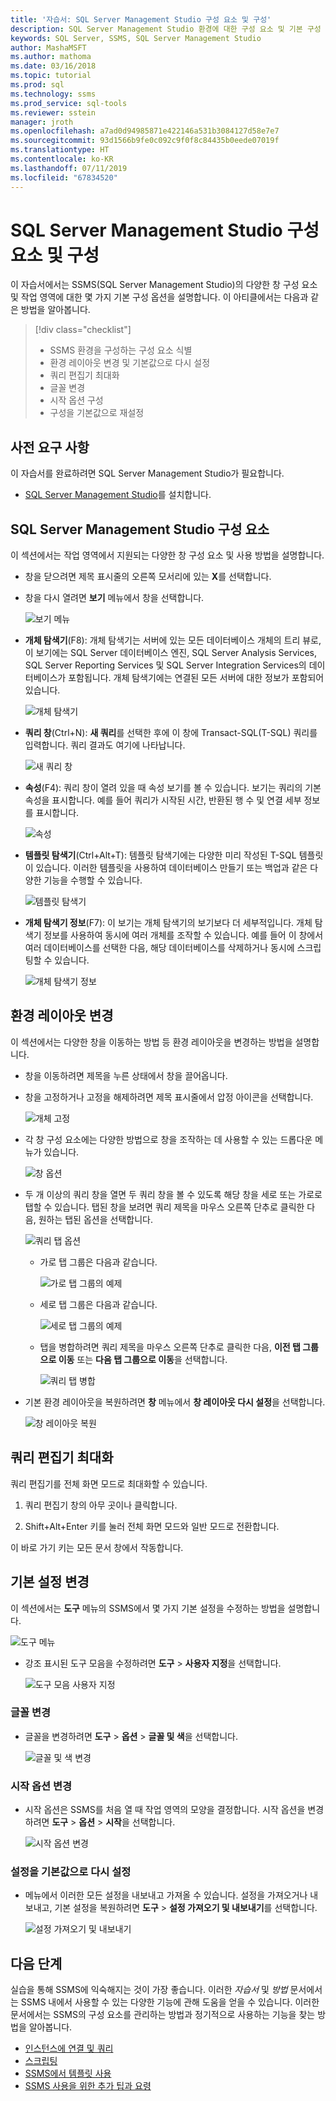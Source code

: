 ```yaml
---
title: '자습서: SQL Server Management Studio 구성 요소 및 구성'
description: SQL Server Management Studio 환경에 대한 구성 요소 및 기본 구성 옵션을 설명하는 자습서입니다.
keywords: SQL Server, SSMS, SQL Server Management Studio
author: MashaMSFT
ms.author: mathoma
ms.date: 03/16/2018
ms.topic: tutorial
ms.prod: sql
ms.technology: ssms
ms.prod_service: sql-tools
ms.reviewer: sstein
manager: jroth
ms.openlocfilehash: a7ad0d94985871e422146a531b3084127d58e7e7
ms.sourcegitcommit: 93d1566b9fe0c092c9f0f8c84435b0eede07019f
ms.translationtype: HT
ms.contentlocale: ko-KR
ms.lasthandoff: 07/11/2019
ms.locfileid: "67834520"
---
```

# <a name="sql-server-management-studio-components-and-configuration"></a>SQL Server Management Studio 구성 요소 및 구성

이 자습서에서는 SSMS(SQL Server Management Studio)의 다양한 창 구성 요소 및 작업 영역에 대한 몇 가지 기본 구성 옵션을 설명합니다. 이 아티클에서는 다음과 같은 방법을 알아봅니다. 

> [!div class="checklist"]
> * SSMS 환경을 구성하는 구성 요소 식별
> * 환경 레이아웃 변경 및 기본값으로 다시 설정
> * 쿼리 편집기 최대화
> * 글꼴 변경
> * 시작 옵션 구성
> * 구성을 기본값으로 재설정

## <a name="prerequisites"></a>사전 요구 사항

이 자습서를 완료하려면 SQL Server Management Studio가 필요합니다.  

* [SQL Server Management Studio](https://docs.microsoft.com/sql/ssms/download-sql-server-management-studio-ssms)를 설치합니다.

## <a name="sql-server-management-studio-components"></a>SQL Server Management Studio 구성 요소

이 섹션에서는 작업 영역에서 지원되는 다양한 창 구성 요소 및 사용 방법을 설명합니다.

* 창을 닫으려면 제목 표시줄의 오른쪽 모서리에 있는 **X**를 선택합니다.
* 창을 다시 열려면 **보기** 메뉴에서 창을 선택합니다.

    ![보기 메뉴](media/ssms-configuration/viewmenu.png)

* **개체 탐색기**(F8): 개체 탐색기는 서버에 있는 모든 데이터베이스 개체의 트리 뷰로, 이 보기에는 SQL Server 데이터베이스 엔진, SQL Server Analysis Services, SQL Server Reporting Services 및 SQL Server Integration Services의 데이터베이스가 포함됩니다. 개체 탐색기에는 연결된 모든 서버에 대한 정보가 포함되어 있습니다. 

    ![개체 탐색기](media/ssms-configuration/objectexplorer.png)
* **쿼리 창**(Ctrl+N): **새 쿼리**를 선택한 후에 이 창에 Transact-SQL(T-SQL) 쿼리를 입력합니다. 쿼리 결과도 여기에 나타납니다.

    ![새 쿼리 창](media/ssms-configuration/newquery.png)

* **속성**(F4): 쿼리 창이 열려 있을 때 속성 보기를 볼 수 있습니다. 보기는 쿼리의 기본 속성을 표시합니다. 예를 들어 쿼리가 시작된 시간, 반환된 행 수 및 연결 세부 정보를 표시합니다.  

    ![속성](media/ssms-configuration/properties.png)

* **템플릿 탐색기**(Ctrl+Alt+T): 템플릿 탐색기에는 다양한 미리 작성된 T-SQL 템플릿이 있습니다. 이러한 템플릿을 사용하여 데이터베이스 만들기 또는 백업과 같은 다양한 기능을 수행할 수 있습니다. 

    ![템플릿 탐색기](media/ssms-configuration/templates.png)

* **개체 탐색기 정보**(F7): 이 보기는 개체 탐색기의 보기보다 더 세부적입니다. 개체 탐색기 정보를 사용하여 동시에 여러 개체를 조작할 수 있습니다. 예를 들어 이 창에서 여러 데이터베이스를 선택한 다음, 해당 데이터베이스를 삭제하거나 동시에 스크립팅할 수 있습니다. 

    ![개체 탐색기 정보](media/ssms-configuration/objectexplorerdetails.PNG) 

## <a name="change-the-environment-layout"></a>환경 레이아웃 변경 

이 섹션에서는 다양한 창을 이동하는 방법 등 환경 레이아웃을 변경하는 방법을 설명합니다. 

* 창을 이동하려면 제목을 누른 상태에서 창을 끌어옵니다. 
* 창을 고정하거나 고정을 해제하려면 제목 표시줄에서 압정 아이콘을 선택합니다.

    ![개체 고정](media/ssms-configuration/pushpin.png)

* 각 창 구성 요소에는 다양한 방법으로 창을 조작하는 데 사용할 수 있는 드롭다운 메뉴가 있습니다. 

    ![창 옵션](media/ssms-configuration/windowoptions.png)

* 두 개 이상의 쿼리 창을 열면 두 쿼리 창을 볼 수 있도록 해당 창을 세로 또는 가로로 탭할 수 있습니다. 탭된 창을 보려면 쿼리 제목을 마우스 오른쪽 단추로 클릭한 다음, 원하는 탭된 옵션을 선택합니다.

    ![쿼리 탭 옵션](media/ssms-configuration/querytabbedoptions.png)

    * 가로 탭 그룹은 다음과 같습니다.

      ![가로 탭 그룹의 예제](media/ssms-configuration/horizontaltab.png)

    * 세로 탭 그룹은 다음과 같습니다.

      ![세로 탭 그룹의 예제](media/ssms-configuration/verticaltabgroup.png)

    * 탭을 병합하려면 쿼리 제목을 마우스 오른쪽 단추로 클릭한 다음, **이전 탭 그룹으로 이동** 또는 **다음 탭 그룹으로 이동**을 선택합니다.

      ![쿼리 탭 병합](media/ssms-configuration/mergetabgroups.png)

* 기본 환경 레이아웃을 복원하려면 **창** 메뉴에서 **창 레이아웃 다시 설정**을 선택합니다.

    ![창 레이아웃 복원](media/ssms-configuration/resetwindowlayout.png)

## <a name="maximize-query-editor"></a>쿼리 편집기 최대화

쿼리 편집기를 전체 화면 모드로 최대화할 수 있습니다.

1. 쿼리 편집기 창의 아무 곳이나 클릭합니다.

2. Shift+Alt+Enter 키를 눌러 전체 화면 모드와 일반 모드로 전환합니다. 

이 바로 가기 키는 모든 문서 창에서 작동합니다. 

## <a name="change-basic-settings"></a>기본 설정 변경

이 섹션에서는 **도구** 메뉴의 SSMS에서 몇 가지 기본 설정을 수정하는 방법을 설명합니다.

  ![도구 메뉴](media/ssms-configuration/tools.png)

* 강조 표시된 도구 모음을 수정하려면 **도구** > **사용자 지정**을 선택합니다.

    ![도구 모음 사용자 지정](media/ssms-configuration/toolbar.png)

### <a name="change-the-font"></a>글꼴 변경

* 글꼴을 변경하려면 **도구** > **옵션** > **글꼴 및 색**을 선택합니다.

     ![글꼴 및 색 변경](media/ssms-configuration/fontsandcolors.png)

### <a name="change-startup-options"></a>시작 옵션 변경

* 시작 옵션은 SSMS를 처음 열 때 작업 영역의 모양을 결정합니다. 시작 옵션을 변경하려면 **도구** > **옵션** > **시작**을 선택합니다.

    ![시작 옵션 변경](media/ssms-configuration/startup.png)

### <a name="reset-settings-to-the-default"></a>설정을 기본값으로 다시 설정

* 메뉴에서 이러한 모든 설정을 내보내고 가져올 수 있습니다. 설정을 가져오거나 내보내고, 기본 설정을 복원하려면 **도구** > **설정 가져오기 및 내보내기**를 선택합니다. 

    ![설정 가져오기 및 내보내기](media/ssms-configuration/settings.png)

## <a name="next-steps"></a>다음 단계

실습을 통해 SSMS에 익숙해지는 것이 가장 좋습니다. 이러한 *자습서* 및 *방법* 문서에서는 SSMS 내에서 사용할 수 있는 다양한 기능에 관해 도움을 얻을 수 있습니다.  이러한 문서에서는 SSMS의 구성 요소를 관리하는 방법과 정기적으로 사용하는 기능을 찾는 방법을 알아봅니다.

* [인스턴스에 연결 및 쿼리](connect-query-sql-server.md)
* [스크립팅](scripting-ssms.md)
* [SSMS에서 템플릿 사용](../template/templates-ssms.md)
* [SSMS 사용을 위한 추가 팁과 요령](ssms-tricks.md)